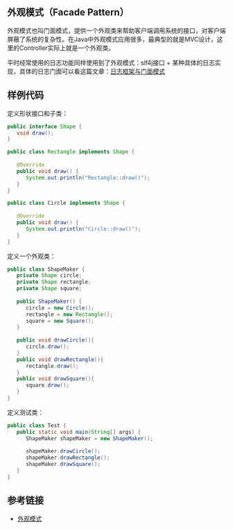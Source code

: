 <!--
date: 2022-01-06T22:34:12+08:00
lastmod: 2022-01-07T22:34:12+08:00
-->
## 外观模式（Facade Pattern）

外观模式也叫门面模式，提供一个外观类来帮助客户端调用系统的接口，对客户端屏蔽了系统的复杂性。在Java中外观模式应用很多，最典型的就是MVC设计，这里的Controller实际上就是一个外观类。

平时经常使用的日志功能同样使用到了外观模式：slf4j接口 + 某种具体的日志实现，具体的日志门面可以看这篇文章：[日志框架与门面模式](https://lewky.cn/posts/log-framework/)

## 样例代码

定义形状接口和子类：

```java
public interface Shape {
   void draw();
}

public class Rectangle implements Shape {
 
   @Override
   public void draw() {
      System.out.println("Rectangle::draw()");
   }
}

public class Circle implements Shape {
 
   @Override
   public void draw() {
      System.out.println("Circle::draw()");
   }
}
```

定义一个外观类：

```java
public class ShapeMaker {
   private Shape circle;
   private Shape rectangle;
   private Shape square;
 
   public ShapeMaker() {
      circle = new Circle();
      rectangle = new Rectangle();
      square = new Square();
   }
 
   public void drawCircle(){
      circle.draw();
   }
   public void drawRectangle(){
      rectangle.draw();
   }
   public void drawSquare(){
      square.draw();
   }
}
```

定义测试类：

```java
public class Test {
   public static void main(String[] args) {
      ShapeMaker shapeMaker = new ShapeMaker();
 
      shapeMaker.drawCircle();
      shapeMaker.drawRectangle();
      shapeMaker.drawSquare();      
   }
}
```

## 参考链接

* [外观模式](https://www.runoob.com/design-pattern/facade-pattern.html)